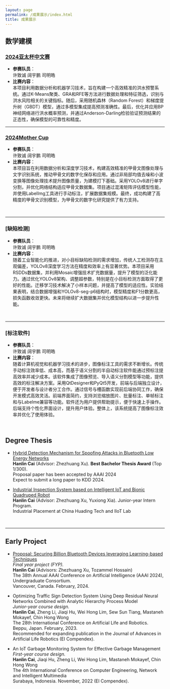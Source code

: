 ```yaml
---
layout: page
permalink: /成果展示/index.html
title: 成果展示
---
```




<!-- 成果展示基于当前板块，按照比赛项目类别进行分类展示成果，可以插入证书图片 -->
## 数学建模
### [2024亚太杯中文赛](https://www.saikr.com/vse/apmcm/202401/)
- **参赛队员**：<br>许致诚 阔宇鹏 司明皓<br>
- **比赛内容**：<br>本项目利用数据分析和机器学习技术，旨在构建一个高效精准的洪水预警系统。通过K-Means聚类、GRA和RFE等方法进行数据处理和特征筛选，识别与洪水风险相关的关键指标。随后，采用随机森林（Random Forest）和梯度提升树（GBDT）模型，通过多模型集成提高预测准确性。最后，优化并应用BP神经网络进行洪水概率预测，并通过Anderson-Darling检验验证预测结果的正态性，确保模型的可靠性和精度。
  <br>

---

### [2024Mother Cup](https://mathorcup.org/)
- **参赛队员**：<br>许致诚 阔宇鹏 司明皓<br>
- **比赛内容**：<br>本项目旨在利用数据分析和深度学习技术，构建高效精准的甲骨文图像处理与文字识别系统，推动甲骨文的数字化保存和应用。通过非局部均值去噪和小波变换等图像处理技术提升图像质量，为建模打下基础。采用YOLOv8进行单字分割，并优化网络结构适应甲骨文数据集。项目通过混淆矩阵评估模型性能，并使用LabelImg工具进行手动标注，扩展数据集规模。最终，成功构建了高精度的甲骨文识别模型，为甲骨文的数字化研究提供了有力支持。
<br>

---

### [缺陷检测]
- **参赛队员**：<br>许致诚 阔宇鹏 司明皓<br>
- **比赛内容**：<br>随着工业智能化的推进，对小目标缺陷检测的需求增加，传统人工检测存在主观偏差，YOLOv8深度学习方法在精度和效率上有显著优势。本项目采用RSDDs数据集，并利用Mosaic增强技术扩充数据量，提升了模型的泛化能力。通过优化YOLOv8架构、调整超参数，特别是在小目标检测方面取得了更好的性能。迁移学习技术解决了小样本问题，并提高了模型的适应性。实验结果表明，结合数据增强和YOLOv8-seg-p6结构时，模型精度和F1分数更高，损失函数收敛更快。未来将继续扩大数据集并优化模型结构以进一步提升性能。
<br>

---

### [标注软件]
- **参赛队员**：<br>许致诚 阔宇鹏 司明皓<br>
- **比赛内容**：<br>随着计算机视觉和机器学习技术的进步，图像标注工具的需求不断增长。传统手动标注效率低、成本高，而基于语义分割的半自动标注软件能通过预标注提高效率并减少成本。该软件集成了图像预览、导入语义分割模型等功能，提供高效的标注解决方案。采用QtDesigner和PyQt5开发，前端与后端独立设计，便于开发者与设计者分工合作。通过信号与槽函数实现前后端协同工作，确保开发模式高效灵活。前端界面简约，支持浏览缩放图片、批量标注、单帧标注和与Labelme兼容等功能。软件还为用户提供帮助提示，便于快速上手操作。后端支持个性化界面设计，提升用户体验。整体上，该系统提高了图像标注效率并优化了使用体验。
<br>

## Degree Thesis

- [Hybrid Detection Mechanism for Spoofing Attacks in Bluetooth Low Energy Networks](https://caihanlin.com/mypaper/thesis/UG-thesis.pdf)<br>**Hanlin Cai** (Advisor: Zhezhuang Xu). **Best Bachelor Thesis Award** (Top 1/300).<br>Proposal paper has been accepted by AAAI 2024<br>Expect to submit a long paper to KDD 2024.

- [Industrial Inspection System based on Intelligent IoT and Bionic Quadruped Robot](https://caihanlin.com/mypaper/thesis/IP-report.pdf)<br>**Hanlin Cai** (Advisor: Zhezhuang Xu, Yuxiong Xia). Junior-year Intern Program.<br>Industrial Placement at China Huading Tech and IIoT Lab<br>

  <br>

---

## Early Project

- [Proposal: Securing Billion Bluetooth Devices leveraging Learning-based Techniques](https://ojs.aaai.org/index.php/AAAI/article/view/30544)<br>*Final year project (FYP).*<br>**Hanlin Cai** (Advisors: Zhezhuang Xu, Tozammel Hossain)<br>The 38th Annual AAAI Conference on Artificial Intelligence (AAAI 2024), Undergraduate Consortium.<br>Vancouver, Canada. February, 2024.

- Optimizing Traffic Sign Detection System Using Deep Residual Neural Networks Combined with Analytic Hierarchy Process Model<br>*Junior-year course design.*<br>**Hanlin Cai**, Zheng Li, Jiaqi Hu, Wei Hong Lim, Sew Sun Tiang, Mastaneh Mokayef, Chin Hong Wong<br>The 28th International Conference on Artificial Life and Robotics.<br>Beppu, Japan. February, 2023.<br>Recommended for expanding publication in the Journal of Advances in Artificial Life Robotics (EI Compendex).

- An IoT Garbage Monitoring System for Effective Garbage Management<br>*First-year course design.*<br>**Hanlin Cai**, Jiaqi Hu, Zheng Li, Wei Hong Lim, Mastaneh Mokayef, Chin Hong Wong<br>The 4th International Conference on Computer Engineering, Network and Intelligent Multimedia<br>Surabaya, Indonesia. November, 2022 (EI Compendex).<br>

  <br>
